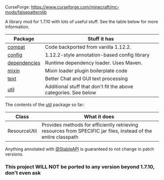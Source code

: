 CurseForge: https://www.curseforge.com/minecraft/mc-mods/falsepatternlib

A library mod for 1.7.10 with lots of useful stuff. See the table below for more information.

| Package                                                         | Stuff it has                                                    |
|-----------------------------------------------------------------|-----------------------------------------------------------------|
| [compat](src/main/java/com/falsepattern/lib/compat)             | Code backported from vanilla 1.12.2.                            |
| [config](src/main/java/com/falsepattern/lib/config)             | 1.12.2-style annotation-based config library                    |
| [dependencies](src/main/java/com/falsepattern/lib/dependencies) | Runtime dependency loader. Uses Maven.                          |
| [mixin](src/main/java/com/falsepattern/lib/mixin)               | Mixin loader plugin boilerplate code                            |
| [text](src/main/java/com/falsepattern/lib/text)                 | Better Chat and GUI text processing                             |
| [util](src/main/java/com/falsepattern/lib/util)                 | Additional stuff that don't fit the above categories. See below |

The contents of the [util](src/main/java/com/falsepattern/lib/util) package so far:

| Class        | What it does                                                                                                   |
|--------------|----------------------------------------------------------------------------------------------------------------|
| ResourceUtil | Provides methods for efficiently retrieving resources from SPECIFIC jar files, instead of the entire classpath |


Anything annotated with [@StableAPI](src/main/java/com/falsepattern/lib/StableAPI.java) is guaranteed to not change in patch versions.

### This project WILL NOT be ported to any version beyond 1.7.10, don't even ask
